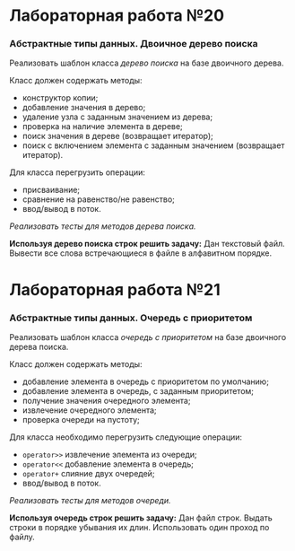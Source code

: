# Лабораторная работа №20
### Абстрактные типы данных. Двоичное дерево поиска
Реализовать шаблон класса _дерево поиска_ на базе двоичного дерева.

Класс должен содержать методы:
* конструктор копии;
* добавление значения в дерево;
* удаление узла с заданным значением из дерева;
* проверка на наличие элемента в дереве;
* поиск значения в дереве (возвращает итератор);
* поиск с включением элемента с заданным значением (возвращает итератор).

Для класса перегрузить операции:
* присваивание;
* сравнение на равенство/не равенство;
* ввод/вывод в поток.

_Реализовать тесты для методов дерева поиска._

**Используя дерево поиска строк решить задачу:**
Дан текстовый файл. Вывести все слова встречающиеся в файле в алфавитном порядке.

# Лабораторная работа №21
### Абстрактные типы данных. Очередь с приоритетом
Реализовать шаблон класса _очередь с приоритетом_ на базе двоичного дерева поиска.

Класс должен содержать методы: 

* добавление элемента в очередь с приоритетом по умолчанию;
* добавление элемента в очередь, с заданным приоритетом; 
* получение значения очередного элемента; 
* извлечение очередного элемента; 
* проверка очереди на пустоту; 

Для класса необходимо перегрузить следующие операции: 

* `operator>>` извлечение элемента из очереди;
* `operator<<` добавление элемента в очередь; 
* `operator+` слияние двух очередей; 
* ввод/вывод в поток. 

_Реализовать тесты для методов очереди._

**Используя очередь строк решить задачу:** 
Дан файл строк. Выдать строки в порядке убывания их длин. Использовать один проход по файлу.
